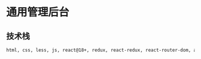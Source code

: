 # 通用管理后台

## 技术栈

```html
html, css, less, js, react@18+, redux, react-redux, react-router-dom, ant-design, typescript, webpack, eslint, prettier
```